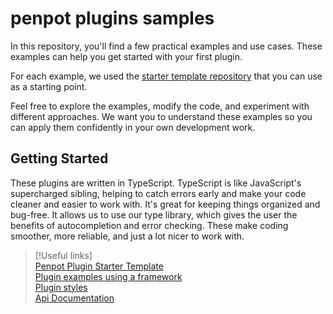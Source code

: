 # penpot plugins samples

In this repository, you'll find a few practical examples and use cases. These examples can help you get started with your first plugin.

For each example, we used the <a href="">starter template repository</a> that you can use as a starting point.

Feel free to explore the examples, modify the code, and experiment with different approaches. We want you to understand these examples so you can apply them confidently in your own development work.

## Getting Started ##
These plugins are written in TypeScript. TypeScript is like JavaScript's supercharged sibling, helping to catch errors early and make your code cleaner and easier to work with. It's great for keeping things organized and bug-free. It allows us to use our type library, which gives the user the benefits of autocompletion and error checking. These make coding smoother, more reliable, and just a lot nicer to work with.

> [!Useful links]<br>
> <a target="_blank" href="https://github.com/penpot/penpot-plugin-starter-template">Penpot Plugin Starter Template</a><br>
> <a target="_blank" href="https://github.com/penpot/plugin-examples"> Plugin examples using a framework</a><br>
> <a target="_blank" href="https://penpot-plugins-styles.pages.dev/">Plugin styles</a><br>
> <a target="_blank" href="https://penpot-plugins-api-doc.pages.dev/">Api Documentation</a>